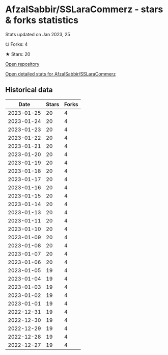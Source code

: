 # AfzalSabbir/SSLaraCommerz - stars & forks statistics

Stats updated on Jan 2023, 25

☋ Forks: 4

★ Stars: 20

[Open repository](https://github.com/AfzalSabbir/SSLaraCommerz)

[Open detailed stats for AfzalSabbir/SSLaraCommerz](https://reviewgithub.com/rep/AfzalSabbir/SSLaraCommerz)

## Historical data
| Date | Stars | Forks |
|------|-------|-------|
| 2023-01-25 | 20 | 4 | 
| 2023-01-24 | 20 | 4 | 
| 2023-01-23 | 20 | 4 | 
| 2023-01-22 | 20 | 4 | 
| 2023-01-21 | 20 | 4 | 
| 2023-01-20 | 20 | 4 | 
| 2023-01-19 | 20 | 4 | 
| 2023-01-18 | 20 | 4 | 
| 2023-01-17 | 20 | 4 | 
| 2023-01-16 | 20 | 4 | 
| 2023-01-15 | 20 | 4 | 
| 2023-01-14 | 20 | 4 | 
| 2023-01-13 | 20 | 4 | 
| 2023-01-11 | 20 | 4 | 
| 2023-01-10 | 20 | 4 | 
| 2023-01-09 | 20 | 4 | 
| 2023-01-08 | 20 | 4 | 
| 2023-01-07 | 20 | 4 | 
| 2023-01-06 | 20 | 4 | 
| 2023-01-05 | 19 | 4 | 
| 2023-01-04 | 19 | 4 | 
| 2023-01-03 | 19 | 4 | 
| 2023-01-02 | 19 | 4 | 
| 2023-01-01 | 19 | 4 | 
| 2022-12-31 | 19 | 4 | 
| 2022-12-30 | 19 | 4 | 
| 2022-12-29 | 19 | 4 | 
| 2022-12-28 | 19 | 4 | 
| 2022-12-27 | 19 | 4 | 

